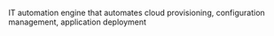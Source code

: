 IT automation engine that automates cloud provisioning, configuration management, application deployment